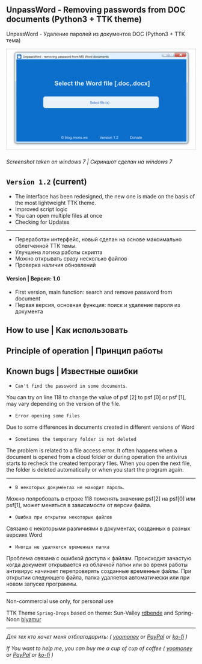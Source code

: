 ## UnpassWord - Removing passwords from DOC documents (Python3 + TTK theme)
UnpassWord - Удаление паролей из документов DOC (Python3 + TTK тема)

![Light screenshot](https://github.com/blyamur/unpassword/blob/main/screenshot.png)
###### Screenshot taken on windows 7 | Скриншот сделан на windows 7

## `Version 1.2` (current)
- The interface has been redesigned, the new one is made on the basis of the most lightweight TTK theme.
- Improved script logic
- You can open multiple files at once
- Checking for Updates

---

- Переработан интерфейс, новый сделан на основе максимально облегченной ТТК темы.
- Улучшена логика работы скрипта
- Можно открывать сразу несколько файлов
- Проверка наличия обновлений

#### Version | Версия: 1.0
- First version, main function: search and remove password from document
- Первая версия, основная функция: поиск и удаление пароля из документа


## How to use | Как использовать

## Principle of operation | Принцип работы

##  Known bugs | Известные ошибки
- `Can't find the password in some documents`.

You can try on line 118 to change the value of psf [2] to psf [0] or psf [1], may vary depending on the version of the file.

- `Error opening some files`

Due to some differences in documents created in different versions of Word

- `Sometimes the temporary folder is not deleted`

The problem is related to a file access error. It often happens when a document is opened from a cloud folder or during operation the antivirus starts to recheck the created temporary files. When you open the next file, the folder is deleted automatically or when you start the program again.

---

- `В некоторых документах не находит пароль`. 

Можно попробовать в строке 118 поменять значение psf[2] на psf[0] или psf[1], может меняться в зависимости от версии файла.
- `Ошибка при открытии некоторых файлов`

Связано с некоторыми различиями в документах, созданных в разных версиях Word 
- `Иногда не удаляется временная папка` 

Проблема связана с ошибкой доступа к файлам. Происходит зачастую когда документ открывается из облачной папки или во время работы антивирус начинает перепроверять созданные временные файлы. При открытии следующего файла, папка удаляется автоматически или при новом запуске программы. 


---

Non-commercial use only, for personal use

TTK Theme `Spring-Drops` based on theme: Sun-Valley [rdbende](https://github.com/rdbende/Sun-Valley-ttk-theme) and Spring-Noon [blyamur](https://github.com/blyamur/Spring-Noon-ttk-theme)

---

*Для тех кто хочет меня отблагодарить: ( [yoomoney](https://yoomoney.ru/to/41001158104834) or [PayPal](https://paypal.me/enkonu) or [ko-fi](https://ko-fi.com/W7W460SQ3) )*

*If You want to help me, you can buy me a cup of cup of coffee ( [yoomoney](https://yoomoney.ru/to/41001158104834) or [PayPal](https://paypal.me/enkonu) or [ko-fi](https://ko-fi.com/W7W460SQ3) )*
